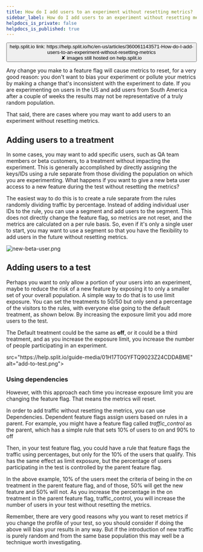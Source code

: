 ```yaml
---
title: How do I add users to an experiment without resetting metrics?
sidebar_label: How do I add users to an experiment without resetting metrics?
helpdocs_is_private: false
helpdocs_is_published: true
---
```


<p>
  <button style={{borderRadius:'8px', border:'1px', fontFamily:'Courier New', fontWeight:'800', textAlign:'left'}}> help.split.io link: https://help.split.io/hc/en-us/articles/360061143571-How-do-I-add-users-to-an-experiment-without-resetting-metrics <br /> ✘ images still hosted on help.split.io </button>
</p>

<p>
  Any change you make to a feature flag will cause metrics to reset, for a very
  good reason: you don't want to bias your experiment or pollute your metrics by
  making a change that's inconsistent with the experiment to date. If you are experimenting
  on users in the US and add users from South America after a couple of weeks the
  results may not be representative of a truly random population.
</p>
<p>
  That said, there are cases where you may want to add users to an experiment without
  resetting metrics.
</p>

## Adding users to a treatment

<p>
  In some cases, you may want to add specific users, such as QA team members or
  beta customers, to a treatment without impacting the experiment. This is generally
  accomplished by directly assigning the keys/IDs using a rule separate from those
  dividing the population on which you are experimenting. What happens if you want
  to give a new beta user access to a new feature during the test without resetting
  the metrics?
</p>
<p>
  The easiest way to do this is to create a rule separate from the rules randomly
  dividing traffic by percentage. Instead of adding individual user IDs to the
  rule, you can use a segment and add users to the segment. This does not directly
  change the feature flag, so metrics are not reset, and the metrics are calculated
  on a per rule basis. So, even if it's only a single user to start, you may want
  to use a segment so that you have the flexibility to add users in the future
  without resetting metrics.
</p>
<p>
  <img src="https://help.split.io/guide-media/01H17SW4SGER1AHPFPY2SME1AJ" alt="new-beta-user.png" />
</p>

## Adding users to a test

<p>
  Perhaps you want to only allow a portion of your users into an experiment, maybe
  to reduce the risk of a new feature by exposing it to only a smaller set of your
  overall population. A simple way to do that is to use limit exposure. You
  can set the treatments to 50/50 but only send a percentage of the visitors to
  the rules, with everyone else going to the default treatment, as shown below.
  By increasing the exposure limit you add more users to the test.
</p>
<p>
  The Default treatment could be the same as <strong>off</strong>, or it could
  be a third treatment, and as you increase the exposure limit, you increase the
  number of people participating in an experiment.
</p>
<p>
   src="https://help.split.io/guide-media/01H17T0GYFTQ9023Z24CDDABME" alt="add-to-test.png">
</p>

### Using dependencies

<p>
  However, with this approach each time you increase exposure limit you are changing
  the feature flag. That means the metrics will reset.
</p>
<p>
  In order to add traffic without resetting the metrics, you can use Dependencies.
  Dependent feature flags assign users based on rules in a parent. For example,
  you might have a feature flag called <em>traffic_control</em> as the parent,
  which has a simple rule that sets 10% of users to on and 90% to off
</p>
<p>
  Then, in your test feature flag, you could have a rule that feature flags the
  traffic using percentages, but only for the 10% of the users that qualify. This
  has the same effect as limit exposure, but the percentage of users participating
  in the test is controlled by the parent feature flag.
</p>
<p>
  In the above example, 10% of the users meet the criteria of being in the
  <em>on</em> treatment in the parent feature flag, and of those, 50% will get
  the new feature and 50% will not. As you increase the percentage in the
  on treatment in the parent feature flag, traffic_control, you will increase the
  number of users in your test without resetting the metrics.
</p>
<p>
  Remember, there are very good reasons why you want to reset metrics if you change
  the profile of your test, so you should consider if doing the above will bias
  your results in any way. But if the introduction of new traffic is purely
  random and from the same base population this may well be a technique worth investigating.
</p>